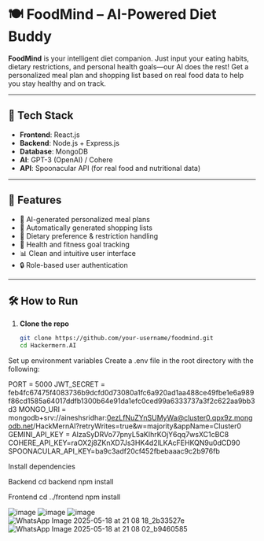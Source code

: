 # 🍽️ FoodMind – AI-Powered Diet Buddy

**FoodMind** is your intelligent diet companion. Just input your eating habits, dietary restrictions, and personal health goals—our AI does the rest! Get a personalized meal plan and shopping list based on real food data to help you stay healthy and on track.

---

## 🧰 Tech Stack

- **Frontend**: React.js
- **Backend**: Node.js + Express.js
- **Database**: MongoDB
- **AI**: GPT-3 (OpenAI) / Cohere
- **API**: Spoonacular API (for real food and nutritional data)

---

## 🚀 Features

- 🧠 AI-generated personalized meal plans  
- 🛒 Automatically generated shopping lists  
- 📝 Dietary preference & restriction handling  
- 🎯 Health and fitness goal tracking  
- 📊 Clean and intuitive user interface  
- 🔒 Role-based user authentication  

---

## 🛠️ How to Run

1. **Clone the repo**
   ```bash
   git clone https://github.com/your-username/foodmind.git
   cd Hackermern.AI

Set up environment variables
Create a .env file in the root directory with the following:

PORT = 5000
JWT_SECRET = feb4fc67475f4083736b9dcfd0d73080a1fc6a920ad1aa488ce49fbe1e6a989f86cd1585a64017ddfb1300b64e91da1efc0ced99a6333737a3f2c622aa9bb3d3
MONGO_URI = mongodb+srv://aineshsridhar:0ezLfNuZYnSUMyWa@cluster0.qpx9z.mongodb.net/HackMernAI?retryWrites=true&w=majority&appName=Cluster0
GEMINI_API_KEY = AIzaSyDRVo77pnyL5aKIhrKOjY6qq7wsXC1cBC8
COHERE_API_KEY=raOX2j8ZKnXD7Js3HK4d2lLKAcFEHKQN9u0dCD90
SPOONACULAR_API_KEY=ba9c3adf20cf452fbebaaac9c2b976fb

Install dependencies

Backend
cd backend
npm install

Frontend
cd ../frontend
npm install

![image](https://github.com/user-attachments/assets/8c1ba7f1-1ef2-46a1-9ec9-2cc7ad8379b6)
![image](https://github.com/user-attachments/assets/8550cf6e-ef57-4a1c-870b-465e8e0893b1)
![image](https://github.com/user-attachments/assets/8e9f5eeb-41fe-442b-8c70-e11dcf92162d)
![WhatsApp Image 2025-05-18 at 21 08 18_2b33527e](https://github.com/user-attachments/assets/4eed06fd-dc64-48c6-a9b6-6fb1508974b6)
![WhatsApp Image 2025-05-18 at 21 08 02_b9460585](https://github.com/user-attachments/assets/e4c92273-942a-4c5e-a653-a1460b0e31bd)



